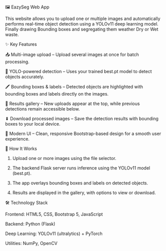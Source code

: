 🖼 EazySeg Web App

This website allows you to upload one or multiple images and automatically performs real-time object detection using a YOLOv11 deep learning model. Finally drawing Bounding boxes and segregating them weather Dry or Wet waste.

✨ Key Features

📤 Multi-image upload – Upload several images at once for batch processing.

🤖 YOLO-powered detection – Uses your trained best.pt model to detect objects accurately.

🖍 Bounding boxes & labels – Detected objects are highlighted with bounding boxes and labels directly on the images.

📂 Results gallery – New uploads appear at the top, while previous detections remain accessible below.

⬇ Download processed images – Save the detection results with bounding boxes to your local device.

🎨 Modern UI – Clean, responsive Bootstrap-based design for a smooth user experience.


🚀 How It Works

1. Upload one or more images using the file selector.


2. The backend Flask server runs inference using the YOLOv11 model (best.pt).


3. The app overlays bounding boxes and labels on detected objects.


4. Results are displayed in the gallery, with options to view or download.



🛠 Technology Stack

Frontend: HTML5, CSS, Bootstrap 5, JavaScript

Backend: Python (Flask)

Deep Learning: YOLOv11 (ultralytics) + PyTorch

Utilities: NumPy, OpenCV
